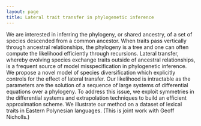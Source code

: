```yaml
---
layout: page
title: Lateral trait transfer in phylogenetic inference
---
```


We are interested in inferring the phylogeny, or shared ancestry, of a set of species descended from a common ancestor. When traits pass vertically through ancestral relationships, the phylogeny is a tree and one can often compute the likelihood efficiently through recursions. Lateral transfer, whereby evolving species exchange traits outside of ancestral relationships, is a frequent source of model misspecification in phylogenetic inference. We propose a novel model of species diversification which explicitly controls for the effect of lateral transfer. Our likelihood is intractable as the parameters are the solution of a sequence of large systems of differential equations over a phylogeny. To address this issue, we exploit symmetries in the differential systems and extrapolation techniques to build an efficient approximation scheme. We illustrate our method on a dataset of lexical traits in Eastern Polynesian languages. (This is joint work with Geoff Nicholls.)
